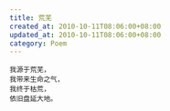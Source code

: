 ```yaml
---
title: 荒芜
created_at: 2010-10-11T08:06:00+08:00
updated_at: 2010-10-11T08:06:00+08:00
category: Poem
---
```


    我源于荒芜，
    我带来生命之气，
    我终于枯荒，
    依旧盘延大地。
